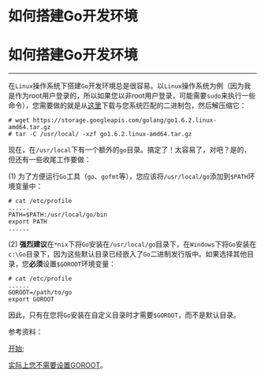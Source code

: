 # 如何搭建Go开发环境

# 如何搭建Go开发环境

* * *

在`Linux`操作系统下搭建`Go`开发环境总是很容易。以`Linux`操作系统为例（因为我是作为root用户登录的，所以如果您以非root用户登录，可能需要`sudo`来执行一些命令），您需要做的就是从[这里](https://golang.org/dl/)下载与您系统匹配的二进制包，然后解压缩它：

```
# wget https://storage.googleapis.com/golang/go1.6.2.linux-amd64.tar.gz
# tar -C /usr/local/ -xzf go1.6.2.linux-amd64.tar.gz 
```

现在，在`/usr/local`下有一个额外的`go`目录。搞定了！太容易了，对吧？是的，但还有一些收尾工作要做：

(1) 为了方便运行`Go`工具（`go`、`gofmt`等），您应该将`/usr/local/go`添加到`$PATH`环境变量中：

```
# cat /etc/profile  
......
PATH=$PATH:/usr/local/go/bin
export PATH 
...... 
```

(2) **强烈建议**在`*nix`下将`Go`安装在`/usr/local/go`目录下，在`Windows`下将`Go`安装在`c:\Go`目录下，因为这些默认目录已经嵌入了`Go`二进制发行版中。如果选择其他目录，您**必须**设置`$GOROOT`环境变量：

```
# cat /etc/profile  
......
GOROOT=/path/to/go
export GOROOT 
```

因此，只有在您将`Go`安装在自定义目录时才需要`$GOROOT`，而不是默认目录。

参考资料：

[开始](https://golang.org/doc/install);

[实际上您不需要设置GOROOT](http://dave.cheney.net/2013/06/14/you-dont-need-to-set-goroot-really)。
